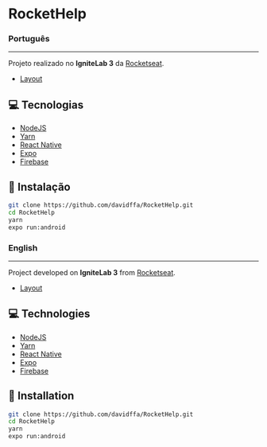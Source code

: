 # RocketHelp

### Português
---

Projeto realizado no <strong>IgniteLab 3</strong> da [Rocketseat](https://rocketseat.com.br/).

- [Layout](https://www.figma.com/community/file/1130846653327904117)

## 💻 Tecnologias

- [NodeJS](https://nodejs.org/en/)
- [Yarn](https://yarnpkg.com/)
- [React Native](https://reactnative.dev/)
- [Expo](https://expo.io/)
- [Firebase](https://firebase.google.com/)

## 🚀 Instalação

```sh
git clone https://github.com/davidffa/RocketHelp.git
cd RocketHelp
yarn
expo run:android
```


### English
---

Project developed on <strong>IgniteLab 3</strong> from [Rocketseat](https://rocketseat.com.br/).

- [Layout](https://www.figma.com/community/file/1130846653327904117)

## 💻 Technologies

- [NodeJS](https://nodejs.org/en/)
- [Yarn](https://yarnpkg.com/)
- [React Native](https://reactnative.dev/)
- [Expo](https://expo.io/)
- [Firebase](https://firebase.google.com/)

## 🚀 Installation

```sh
git clone https://github.com/davidffa/RocketHelp.git
cd RocketHelp
yarn
expo run:android
```